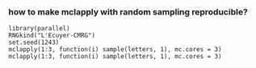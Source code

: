 ### how to make mclapply with random sampling reproducible?
```
library(parallel)
RNGkind("L'Ecuyer-CMRG")
set.seed(1243)
mclapply(1:3, function(i) sample(letters, 1), mc.cores = 3)
mclapply(1:3, function(i) sample(letters, 1), mc.cores = 3)
```
